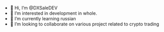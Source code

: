 - 👋 Hi, I’m @DXSaleDEV
- 👀 I’m interested in development in whole.
- 🌱 I’m currently learning russian
- 💞️ I’m looking to collaborate on various project related to crypto trading

<!---
DXSaleDEV/DXSaleDEV is a ✨ special ✨ repository because its `README.md` (this file) appears on your GitHub profile.
You can click the Preview link to take a look at your changes.
--->
